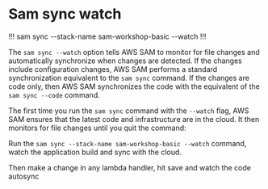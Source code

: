 # Sam sync watch
!!!
sam sync --stack-name sam-workshop-basic --watch
!!!

The `sam sync --watch` option tells AWS SAM to monitor for file changes and automatically synchronize when changes are detected.
If the changes include configuration changes, AWS SAM performs a standard synchronization equivalent to the `sam sync` command.
If the changes are code only, then AWS SAM synchronizes the code with the equivalent of the `sam sync --code` command.

The first time you run the `sam sync` command with the  `--watch` flag, AWS SAM ensures that the latest code and infrastructure are in the cloud. 
It then monitors for file changes until you quit the command:

Run the `sam sync --stack-name sam-workshop-basic --watch` command, watch the application build and sync with the cloud. 

Then make a change in any lambda handler, hit save and watch the code autosync
